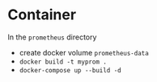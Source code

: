 # Container

In the `prometheus` directory
- create docker volume `prometheus-data`
- `docker build -t myprom .`
-  `docker-compose up --build -d`